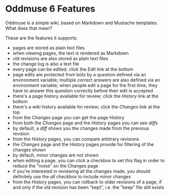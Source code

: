 # Oddmuse 6 Features

Oddmuse is a simple wiki, based on Markdown and Mustache templates.
What does that mean?

These are the features it supports:

- pages are stored as plain text files
- when viewing pages, the text is rendered as Markdown
- old revisions are also stored as plain text files
- the change log is also a text file
- every page can be edited; click the *Edit* link at the bottom
- page edits are protected from bots by a question defined via an
  environment variable; multiple correct answers are also defined via
  an environment variable; when people edit a page for the first time,
  they have to answer this question correctly before their edit is
  accepted
- there's a page history available for review; click the *History*
  link at the bottom
- there's a wiki history available for review; click the *Changes*
  link at the top
- from the *Changes* page you can get the page *History*
- from both the *Changes* page and the *History* pages you can see
  *diffs*
- by default, a *diff* shows you the changes made from the previous
  revision
- from the *History* pages, you can compare arbitrary revisions
- the *Changes* page and the *History* pages provide for filtering of
  the changes shown
- by default, *minor* changes are not shown
- when editing a page, you can click a checkbox to set this flag in
  order to reduce the "noise" on the Changes page
- if you're interested in reviewing all the changes made, you should
  definitely use the *all* checkbox to include minor changes
- from the *History* pages, you can rollback to older revisions of a
  page, if and only if the old revision has been "kept", i.e. the
  "keep" file still exists
